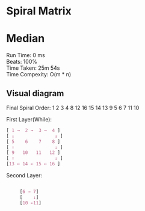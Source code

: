 Spiral Matrix
=========
# Median
Run Time: 0 ms              
Beats: 100%      
Time Taken: 25m 54s    
Time Compexity: O(m * n)   

## Visual diagram

Final Spiral Order: 1 2 3 4 8 12 16 15 14 13 9 5 6 7 11 10   

First Layer(While):    
```css
[ 1 →  2 →  3 →  4 ]
[ ↓               ↓ ]
[ 5    6    7    8 ]
[ ↑               ↓ ]
[ 9   10   11   12 ]
[ ↑               ↓ ]
[13 ← 14 ← 15 ← 16 ]
```

Second Layer:
``` css

     [6 → 7]
     [    ↓]
     [10 ←11]

```
